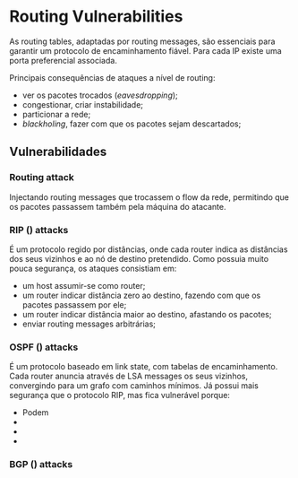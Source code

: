 # Routing Vulnerabilities

As routing tables, adaptadas por routing messages, são essenciais para garantir um protocolo de encaminhamento fiável. Para cada IP existe uma porta preferencial associada.

Principais consequências de ataques a nível de routing:

- ver os pacotes trocados (*eavesdropping*);
- congestionar, criar instabilidade;
- particionar a rede;
- *blackholing*, fazer com que os pacotes sejam descartados;

## Vulnerabilidades

### Routing attack 

Injectando routing messages que trocassem o flow da rede, permitindo que os pacotes passassem também pela máquina do atacante.

### RIP () attacks

É um protocolo regido por distâncias, onde cada router indica as distâncias dos seus vizinhos e ao nó de destino pretendido. Como possuia muito pouca segurança, os ataques consistiam em:

- um host assumir-se como router;
- um router indicar distância zero ao destino, fazendo com que os pacotes passassem por ele;
- um router indicar distância maior ao destino, afastando os pacotes;
- enviar routing messages arbitrárias;

### OSPF () attacks

É um protocolo baseado em link state, com tabelas de encaminhamento. Cada router anuncia através de LSA messages os seus vizinhos, convergindo para um grafo com caminhos mínimos. Já possui mais segurança que o protocolo RIP, mas fica vulnerável porque:

- Podem 
-
-
-


### BGP () attacks

